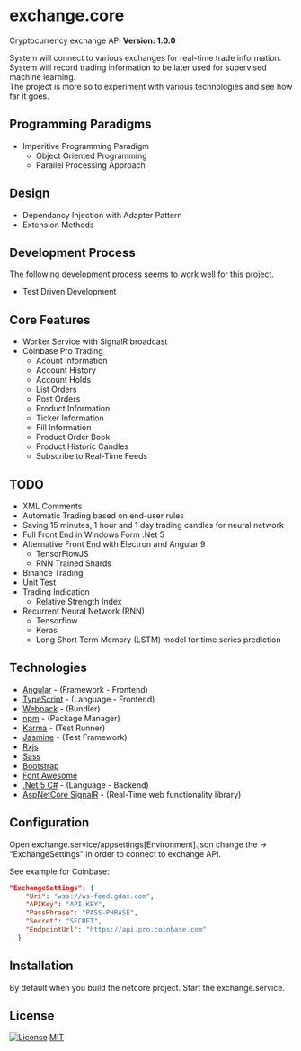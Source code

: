 # exchange.core

Cryptocurrency exchange API
**Version: 1.0.0**

System will connect to various exchanges for real-time trade information.\
System will record trading information to be later used for supervised machine learning.\
The project is more so to experiment with various technologies and see how far it goes.

## Programming Paradigms

- Imperitive Programming Paradigm
  - Object Oriented Programming
  - Parallel Processing Approach

## Design

- Dependancy Injection with Adapter Pattern
- Extension Methods

## Development Process

The following development process seems to work well for this project.

- Test Driven Development

## Core Features

- Worker Service with SignalR broadcast
- Coinbase Pro Trading
  - Acount Information
  - Account History
  - Account Holds
  - List Orders
  - Post Orders
  - Product Information
  - Ticker Information
  - Fill Information
  - Product Order Book
  - Product Historic Candles
  - Subscribe to Real-Time Feeds

## TODO

- XML Comments
- Automatic Trading based on end-user rules
- Saving 15 minutes, 1 hour and 1 day trading candles for neural network
- Full Front End in Windows Form .Net 5
- Alternative Front End with Electron and Angular 9
  - TensorFlowJS
  - RNN Trained Shards
- Binance Trading
- Unit Test
- Trading Indication
  - Relative Strength Index
- Recurrent Neural Network (RNN)
  - Tensorflow
  - Keras
  - Long Short Term Memory (LSTM) model for time series prediction

## Technologies

- [Angular](https://angular.io/) - (Framework - Frontend)
- [TypeScript](https://www.typescriptlang.org/) - (Language - Frontend)
- [Webpack](https://webpack.js.org/) - (Bundler)
- [npm](https://www.npmjs.com/) - (Package Manager)
- [Karma](http://karma-runner.github.io/0.12/index.html) - (Test Runner)
- [Jasmine](https://jasmine.github.io/) - (Test Framework)
- [Rxjs](https://github.com/ReactiveX/rxjs)
- [Sass](http://sass-lang.com/)
- [Bootstrap](http://getbootstrap.com/)
- [Font Awesome](https://fontawesome.com/)
- [.Net 5 C#](https://devblogs.microsoft.com/dotnet/announcing-net-5-0-preview-1/) - (Language - Backend)
- [AspNetCore SignalR](https://docs.microsoft.com/en-us/aspnet/core/signalr/introduction?view=aspnetcore-5.0) - (Real-Time web functionality library)

## Configuration

Open exchange.service/appsettings[Environment].json change the -> "ExchangeSettings" in order to connect to exchange API.

See example for Coinbase:

```json
"ExchangeSettings": {
    "Uri": "wss://ws-feed.gdax.com",
    "APIKey": "API-KEY",
    "PassPhrase": "PASS-PHRASE",
    "Secret": "SECRET",
    "EndpointUrl": "https://api.pro.coinbase.com"
  }
```

## Installation

By default when you build the netcore project.
Start the exchange.service.

## License

[![License](http://img.shields.io/:license-mit-blue.svg?style=flat-square)](http://badges.mit-license.org)
[MIT](https://choosealicense.com/licenses/mit/)
